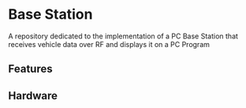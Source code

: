 # Base Station

A repository dedicated to the implementation of a PC Base Station that receives vehicle data over RF and displays it on a PC Program

## Features



## Hardware
